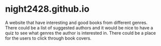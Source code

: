 # night2428.github.io


A website that have interesting and good books from different genres. There could be a list of suggested authors and it would be nice to have a quiz to see what genres the author is interested in. There could be a place for the users to click through book covers.
